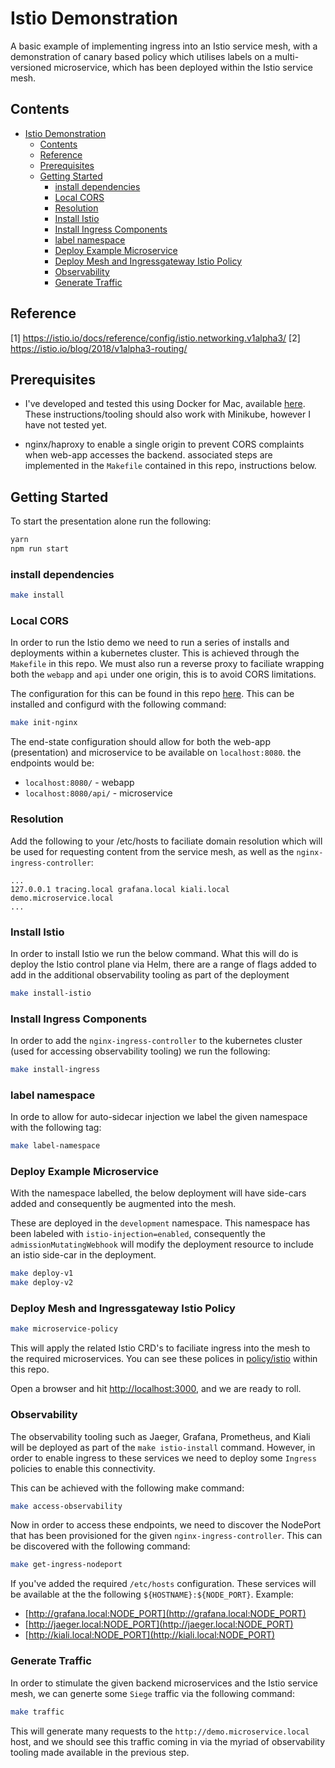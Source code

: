 # Istio Demonstration

A basic example of implementing ingress into an Istio service mesh, with a demonstration of canary based policy which utilises labels on a multi-versioned microservice, which has been deployed within the Istio service mesh.

## Contents

- [Istio Demonstration](#istio-demonstration)
    - [Contents](#contents)
    - [Reference](#reference)
    - [Prerequisites](#prerequisites)
    - [Getting Started](#getting-started)
        - [install dependencies](#install-dependencies)
        - [Local CORS](#local-cors)
        - [Resolution](#resolution)
        - [Install Istio](#install-istio)
        - [Install Ingress Components](#install-ingress-components)
        - [label namespace](#label-namespace)
        - [Deploy Example Microservice](#deploy-example-microservice)
        - [Deploy Mesh and Ingressgateway Istio Policy](#deploy-mesh-and-ingressgateway-istio-policy)
        - [Observability](#observability)
        - [Generate Traffic](#generate-traffic)

## Reference

[1] https://istio.io/docs/reference/config/istio.networking.v1alpha3/
[2] https://istio.io/blog/2018/v1alpha3-routing/

## Prerequisites

- I've developed and tested this using Docker for Mac, available [here](https://store.docker.com/editions/community/docker-ce-desktop-mac). These instructions/tooling should also work with Minikube, however I have not tested yet.

- nginx/haproxy to enable a single origin to prevent CORS complaints when web-app accesses the backend. associated steps are implemented in the `Makefile` contained in this repo, instructions below.

## Getting Started

To start the presentation alone run the following:

```bash
yarn
npm run start
```

### install dependencies

```bash
make install
```

### Local CORS

In order to run the Istio demo we need to run a series of installs and deployments within a kubernetes cluster. This is achieved through the `Makefile` in this repo.
We must also run a reverse proxy to faciliate wrapping both the `webapp` and `api` under one origin, this is to avoid CORS limitations.

The configuration for this can be found in this repo [here](policy/nginx/nginx.conf). This can be installed and configurd with the following command:

```bash
make init-nginx
```

The end-state configuration should allow for both the web-app (presentation) and microservice to be available on `localhost:8080`. the endpoints would be:

- `localhost:8080/` - webapp
- `localhost:8080/api/` - microservice

### Resolution

Add the following to your /etc/hosts to faciliate domain resolution which will be
used for requesting content from the service mesh, as well as the `nginx-ingress-controller`:

```text
...
127.0.0.1 tracing.local grafana.local kiali.local demo.microservice.local
...
```

### Install Istio

In order to install Istio we run the below command. What this will do is deploy the Istio control plane via Helm, there are a range of flags added to add in the additional observability tooling as part of the deployment

```bash
make install-istio
```

### Install Ingress Components

In order to add the `nginx-ingress-controller` to the kubernetes cluster (used for accessing observability tooling) we run the following:

```bash
make install-ingress
```

### label namespace

In orde to allow for auto-sidecar injection we label the given namespace with the following tag:

```bash
make label-namespace
```

### Deploy Example Microservice

With the namespace labelled, the below deployment will have side-cars added and consequently be augmented into the mesh.

These are deployed in the `development` namespace. This namespace has been labeled with `istio-injection=enabled`, consequently the `admissionMutatingWebhook` will modify the deployment resource to include an istio side-car in the deployment.

```bash
make deploy-v1
make deploy-v2
```

### Deploy Mesh and Ingressgateway Istio Policy

```bash
make microservice-policy
```

This will apply the related Istio CRD's to faciliate ingress into the mesh to the required microservices. You can see these polices in [policy/istio](/policy/istio) within this repo.

Open a browser and hit [http://localhost:3000](http://localhost:3000), and we are ready to roll.

### Observability

The observability tooling such as Jaeger, Grafana, Prometheus, and Kiali will be deployed as part of the `make istio-install` command. However, in order to enable ingress to these services we need to deploy some `Ingress` policies to enable this connectivity.

This can be achieved with the following make command:

```bash
make access-observability
```

Now in order to access these endpoints, we need to discover the NodePort that has been provisioned for the given `nginx-ingress-controller`. This can be discovered with the following command:

```bash
make get-ingress-nodeport
```

If you've added the required `/etc/hosts` configuration. These services will be available at the the following `${HOSTNAME}:${NODE_PORT}`. Example:

- [http://grafana.local:NODE_PORT](http://grafana.local:NODE_PORT)
- [http://jaeger.local:NODE_PORT](http://jaeger.local:NODE_PORT)
- [http://kiali.local:NODE_PORT](http://kiali.local:NODE_PORT)

### Generate Traffic

In order to stimulate the given backend microservices and the Istio service mesh, we can generte some `Siege` traffic via the following command:

```bash
make traffic
```

This will generate many requests to the `http://demo.microservice.local` host, and we should see this traffic coming in via the myriad of observability tooling made available in the previous step.

